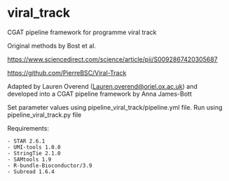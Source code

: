 # viral_track
CGAT pipeline framework for programme viral track

Original methods by Bost et al.

https://www.sciencedirect.com/science/article/pii/S0092867420305687 

https://github.com/PierreBSC/Viral-Track

Adapted by Lauren Overend (Lauren.overend@oriel.ox.ac.uk) and developed into a CGAT pipeline framework by Anna James-Bott


Set parameter values using pipeline_viral_track/pipeline.yml file.
Run using pipeline_viral_track.py file

Requirements:
```
- STAR 2.6.1
- UMI-tools 1.0.0
- StringTie 2.1.0
- SAMtools 1.9
- R-bundle-Bioconductor/3.9
- Subread 1.6.4
```

